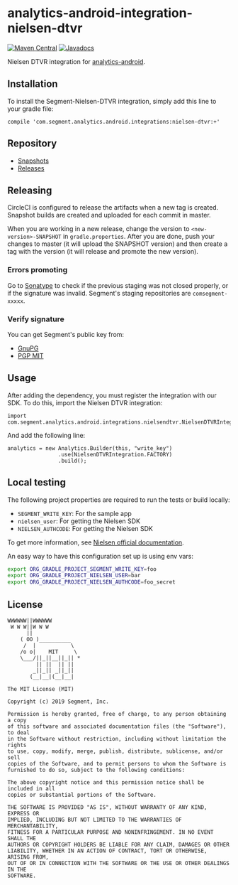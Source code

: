 analytics-android-integration-nielsen-dtvr
======================================

[![Maven Central](https://maven-badges.herokuapp.com/maven-central/com.segment.analytics.android.integrations/nielsen-dtvr/badge.svg)](https://maven-badges.herokuapp.com/maven-central/com.segment.analytics.android.integrations/nielsen-dtvr)
[![Javadocs](http://javadoc-badge.appspot.com/com.segment.analytics.android.integrations/nielsen-dtvr.svg?label=javadoc)](http://javadoc-badge.appspot.com/com.segment.analytics.android.integrations/nielsen-dtvr)

Nielsen DTVR integration for [analytics-android](https://github.com/segmentio/analytics-android).

## Installation

To install the Segment-Nielsen-DTVR integration, simply add this line to your gradle file:

```
compile 'com.segment.analytics.android.integrations:nielsen-dtvr:+'

```

## Repository
- [Snapshots](https://oss.sonatype.org/content/repositories/snapshots/com/segment/analytics/android/integrations/nielsen-dtvr/)
- [Releases](https://oss.sonatype.org/content/repositories/releases/com/segment/analytics/android/integrations/nielsen-dtvr/)

## Releasing
CircleCI is configured to release the artifacts when a new tag is created. Snapshot builds are created and uploaded
for each commit in master.

When you are working in a new release, change the version to `<new-version>-SNAPSHOT` in `gradle.properties`. After you
are done, push your changes to master (it will upload the SNAPSHOT version) and then create a tag with the version (it
will release and promote the new version).

### Errors promoting
Go to [Sonatype](https://oss.sonatype.org/#stagingRepositories) to check if the previous staging was not closed
properly, or if the signature was invalid. Segment's staging repositories are `comsegment-xxxxx`.

### Verify signature
You can get Segment's public key from:
- [GnuPG](http://keys.gnupg.net:11371/pks/lookup?search=tools%2Bandroid%40segment.com&fingerprint=on&op=index)
- [PGP MIT](http://pgp.mit.edu/pks/lookup?search=tools%2Bandroid%40segment.com&op=index)

## Usage

After adding the dependency, you must register the integration with our SDK.  To do this, import the Nielsen DTVR integration:


```
import com.segment.analytics.android.integrations.nielsendtvr.NielsenDTVRIntegration;

```

And add the following line:

```
analytics = new Analytics.Builder(this, "write_key")
                .use(NielsenDTVRIntegration.FACTORY)
                .build();
```

## Local testing
The following project properties are required to run the tests or build locally:
* `SEGMENT_WRITE_KEY`: For the sample app
* `nielsen_user`: For getting the Nielsen SDK
* `NIELSEN_AUTHCODE`: For getting the Nielsen SDK

To get more information, see [Nielsen official documentation](https://engineeringportal.nielsen.com/docs/Digital_Measurement_Android_Artifactory_Guide).

An easy way to have this configuration set up is using env vars:
```bash
export ORG_GRADLE_PROJECT_SEGMENT_WRITE_KEY=foo
export ORG_GRADLE_PROJECT_NIELSEN_USER=bar
export ORG_GRADLE_PROJECT_NIELSEN_AUTHCODE=foo_secret
```

## License

```
WWWWWW||WWWWWW
 W W W||W W W
      ||
    ( OO )__________
     /  |           \
    /o o|    MIT     \
    \___/||_||__||_|| *
         || ||  || ||
        _||_|| _||_||
       (__|__|(__|__|

The MIT License (MIT)

Copyright (c) 2019 Segment, Inc.

Permission is hereby granted, free of charge, to any person obtaining a copy
of this software and associated documentation files (the "Software"), to deal
in the Software without restriction, including without limitation the rights
to use, copy, modify, merge, publish, distribute, sublicense, and/or sell
copies of the Software, and to permit persons to whom the Software is
furnished to do so, subject to the following conditions:

The above copyright notice and this permission notice shall be included in all
copies or substantial portions of the Software.

THE SOFTWARE IS PROVIDED "AS IS", WITHOUT WARRANTY OF ANY KIND, EXPRESS OR
IMPLIED, INCLUDING BUT NOT LIMITED TO THE WARRANTIES OF MERCHANTABILITY,
FITNESS FOR A PARTICULAR PURPOSE AND NONINFRINGEMENT. IN NO EVENT SHALL THE
AUTHORS OR COPYRIGHT HOLDERS BE LIABLE FOR ANY CLAIM, DAMAGES OR OTHER
LIABILITY, WHETHER IN AN ACTION OF CONTRACT, TORT OR OTHERWISE, ARISING FROM,
OUT OF OR IN CONNECTION WITH THE SOFTWARE OR THE USE OR OTHER DEALINGS IN THE
SOFTWARE.
```
